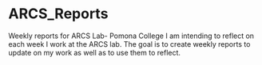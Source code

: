 # ARCS_Reports
Weekly reports for ARCS Lab- Pomona College 
I am intending to reflect on each week I work at the ARCS lab. The goal is to create weekly reports to update on my work as well as to use them to reflect. 
